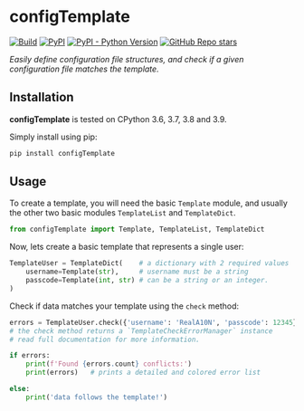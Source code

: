 # configTemplate

[![Build](https://github.com/RealA10N/configTemplate/actions/workflows/build.yaml/badge.svg)](https://github.com/RealA10N/configTemplate/actions/workflows/build.yaml)
[![PyPI](https://img.shields.io/pypi/v/configTemplate)](https://pypi.org/project/configTemplate/)
[![PyPI - Python Version](https://img.shields.io/pypi/pyversions/configTemplate)](https://pypi.org/project/configTemplate/)
[![GitHub Repo stars](https://img.shields.io/github/stars/reala10n/configTemplate?style=social)](https://github.com/RealA10N/configTemplate)

_Easily define configuration file structures, and check if a given
configuration file matches the template._

## Installation

**configTemplate** is tested on CPython 3.6, 3.7, 3.8 and 3.9.

Simply install using pip:

```bash
pip install configTemplate
```

## Usage

To create a template, you will need the basic `Template` module, and usually the
other two basic modules `TemplateList` and `TemplateDict`.

```python
from configTemplate import Template, TemplateList, TemplateDict
```

Now, lets create a basic template that represents a single user:

```python
TemplateUser = TemplateDict(    # a dictionary with 2 required values
    username=Template(str),     # username must be a string
    passcode=Template(int, str) # can be a string or an integer.
)
```

Check if data matches your template using the `check` method:

```python
errors = TemplateUser.check({'username': 'RealA10N', 'passcode': 12345})
# the check method returns a `TemplateCheckErrorManager` instance
# read full documentation for more information.

if errors:
    print(f'Found {errors.count} conflicts:')
    print(errors)   # prints a detailed and colored error list

else:
    print('data follows the template!')
```
